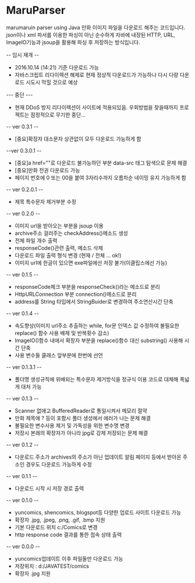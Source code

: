 # MaruParser
marumaruin parser using Java
만화 이미지 파일을 다운로드 해주는 코드입니다.
json이나 xml 파서를 이용한 파싱이 아닌 순수하게 자바에 내장된 HTTP, URL, ImageIO기능과 jsoup을 활용해 파싱 후 저장하는 방식입니다.

-- 임시 재개 --
* 2016.10.14 (14:21) 기준 다운로드 가능
* 자바스크립트 리다이렉션 해제로 현재 정상적 다운로드가 가능하나 다시 다량 다운로드 시도시 막힐 것으로 예상

--- 중단 ---
 * 현재 DDoS 방지 리다이렉션이 사이트에 적용되있음. 우회방법을 찾을때까지 프로젝트는 잠정적으로 무기한 중단...

-- ver 0.3.1 --
 * [중요]확장자 대소문자 상관없이 모두 다운로드 가능하게 함

--ver 0.3.0.1 --
 * [중요]a href=""로 다운로드 불가능하던 부분 data-src 태그 탐색으로 문제 해결
 * [중요]만화 전권 다운로드 가능
 * 페이지 번호에 0 또는 00을 붙여 3자리수까지 오름차순 네이밍 유지 가능하게 함

-- ver 0.2.0.1 -- 
 * 제목 특수문자 제거부분 수정

-- ver 0.2.0 --
 * 이미지 url을 받아오는 부분을 jsoup 이용
 * archive주소 걸러주는 checkAddress()메소드 생성
 * 전체 파일 개수 출력
 * responseCode()관련 출력, 메소드 삭제
 * 다운로드 파일 출력 형식 변경 (현재 / 전체 ... ok!)
 * 이미지 url에 한글이 있으면 exe파일에선 저장 불가(이클립스에선 가능)

-- ver 0.1.5 --
 * responseCode체크 부분을 responseCheck()라는 메소드로 분리
 * HttpURLConnection 부분 connection()메소드로 분리
 * address를 String 타입에서 StringBuider로 변경하여 주소연산시간 단축

-- ver 0.1.4 --
 * 속도향상(이미지 url주소 추출하는 while, for문 인덱스 값 수정하여 불필요한 replace() 함수 사용 배제 및 반복횟수 감소)
 * ImageIO()함수 내에서 확장자 부분을 replace()함수 대신 substring() 사용해 시간 단축
 * 사용 변수들 클래스 앞부분에 한번에 선언


-- ver 0.1.3.1 --
 * 폴더명 생성규칙에 위배되는 특수문자 제거방식을 정규식 이용 코드로 대체해 폭넓게 대처 가능

-- ver 0.1.3 --
 * Scanner 없애고 BufferedReader로 통일시켜서 메모리 절약
 * 만화 제목에 ? 등이 포함시 폴더 생성에서 에러가 나는 문제 해결
 * 불필요한 변수사용 제거 및 가독성을 위한 변수명 변경
 * 저장시 본래의 확장자가 아니라 jpg로 강제 저장되는 문제 해결

-- ver 0.1.2 --
 * 다운로드 주소가 archives의 주소가 아닌 업데이트 알림 페이지 등에서 받아온 주소인 경우도 다운로드 가능하게 수정


-- ver 0.1.1 --
 * 다운로드 시작 시 저장 경로 출력


-- ver 0.1.0 --
 * yuncomics, shencomics, blogspot등 다양한 업로드 사이트 다운로드 가능
 * 확장자 .jpg, .jpeg, .png, .gif, .bmp 지원
 * 기본 다운로드 위치 c:/Comics로 변경
 * http response code 결과를 통한 접속 상태 출력


-- ver 0.0.0 --
 * yuncomics업데이트 이후 파일들만 다운로드 가능
 * 저장위치 : d:/JAVATEST/comics
 * 확장자 .jpg 지원
